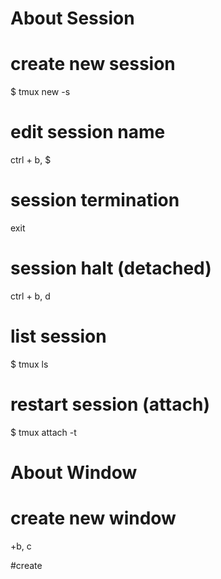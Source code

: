 # About Session

# create new session
$ tmux new -s <sesion-name>

# edit session name
ctrl + b, $

# session termination
exit

# session halt (detached)
ctrl + b, d

# list session
$ tmux ls

# restart session (attach)
$ tmux attach -t <session-number or session-name>


# About Window
# create new window
<ctrl>+b, c

#create

